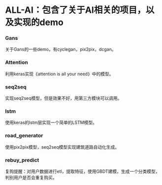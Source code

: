 # ALL-AI：包含了关于AI相关的项目，以及实现的demo
### Gans
关于Gans的一些demo，有cyclegan，pix2pix，dcgan。
### Attention
利用keras实现《attention is all your need》中的模型。
### seq2seq
实现seq2seq模型，但是效果不好，用第三方模块可以调用。
### lstm
使用keras的lstm层实现一个简单的LSTM模型。
### road_generator
使用pix2pix模型，seq2seq模型实现建筑道路自动化生成。
### rebuy_predict
复购提醒：对用户数据进行etl，提取特征，使用GBDT建模，生成一个分类模型，判别用户是否会重复购买。
